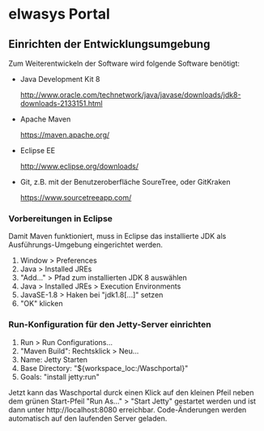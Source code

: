 # elwasys Portal

## Einrichten der Entwicklungsumgebung

Zum Weiterentwickeln der Software wird folgende Software benötigt:

-	Java Development Kit 8

	http://www.oracle.com/technetwork/java/javase/downloads/jdk8-downloads-2133151.html

-	Apache Maven

	https://maven.apache.org/

-	Eclipse EE

	http://www.eclipse.org/downloads/

-	Git, z.B. mit der Benutzeroberfläche SoureTree, oder GitKraken

	https://www.sourcetreeapp.com/

### Vorbereitungen in Eclipse

Damit Maven funktioniert, muss in Eclipse das installierte JDK als Ausführungs-Umgebung eingerichtet werden.

1. Window > Preferences
2. Java > Installed JREs
3. "Add..." > Pfad zum installierten JDK 8 auswählen
4. Java > Installed JREs > Execution Environments
5. JavaSE-1.8 > Haken bei "jdk1.8[...]" setzen
6. "OK" klicken

### Run-Konfiguration für den Jetty-Server einrichten

1. Run > Run Configurations...
2. "Maven Build": Rechtsklick > Neu...
3. Name: Jetty Starten
4. Base Directory: "${workspace_loc:/Waschportal}"
5. Goals: "install jetty:run"

Jetzt kann das Waschportal durck einen Klick auf den kleinen Pfeil neben dem grünen Start-Pfeil "Run As..." > "Start Jetty" gestartet werden und ist dann unter http://localhost:8080 erreichbar. Code-Änderungen werden automatisch auf den laufenden Server geladen.

